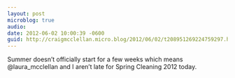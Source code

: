 ```yaml
---
layout: post
microblog: true
audio: 
date: 2012-06-02 10:00:39 -0600
guid: http://craigmcclellan.micro.blog/2012/06/02/t208951269224759297.html
---
```

Summer doesn’t officially start for a few weeks which means @laura_mcclellan and I aren’t late for Spring Cleaning 2012 today.
